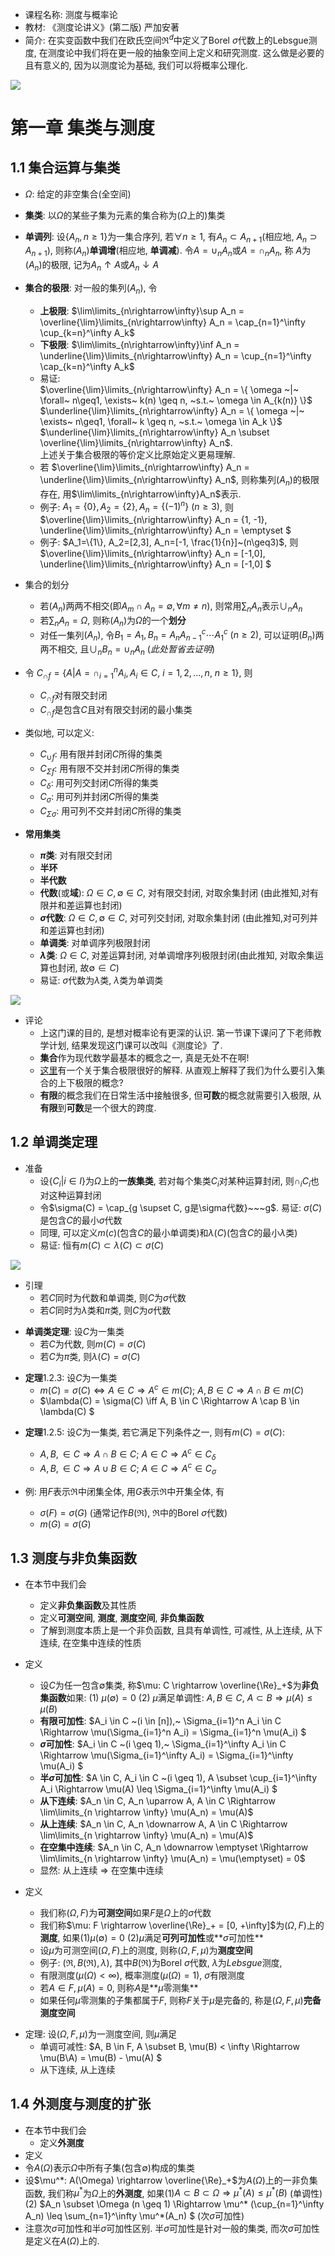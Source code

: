 - 课程名称: 测度与概率论
- 教材: 《测度论讲义》(第二版) 严加安著
- 简介: 在实变函数中我们在欧氏空间$\Re^d$中定义了Borel $\sigma$代数上的Lebsgue测度, 在测度论中我们将在更一般的抽象空间上定义和研究测度. 这么做是必要的且有意义的, 因为以测度论为基础, 我们可以将概率公理化. 
<!--要知道, 在Kolmogorov创立概率论公理化体系之前-->


![](figures/measure-theory.jpg)

# 第一章 集类与测度
## 1.1 集合运算与集类
- $\Omega$: 给定的非空集合(全空间)
- **集类**: 以$\Omega$的某些子集为元素的集合称为($\Omega$上的)集类
- **单调列**: 设$\{A_n, n\geq1\}$为一集合序列, 若$\forall n \geq 1$, 有$A_n \subset A_{n+1}$(相应地, $A_n \supset A_{n+1}$), 则称$(A_n)$**单调增**(相应地, **单调减**). 令$A=\cup_n A_n$或$A=\cap_n A_n$, 称 $A$为$(A_n)$的极限, 记为$A_n \uparrow A$或$A_n \downarrow A$
- **集合的极限**: 对一般的集列$(A_n)$, 令
  - **上极限**: $\lim\limits_{n\rightarrow\infty}\sup A_n = \overline{\lim}\limits_{n\rightarrow\infty} A_n = \cap_{n=1}^\infty \cup_{k=n}^\infty A_k$
  - **下极限**: $\lim\limits_{n\rightarrow\infty}\inf A_n = \underline{\lim}\limits_{n\rightarrow\infty} A_n = \cup_{n=1}^\infty \cap_{k=n}^\infty A_k$
  - 易证:  
$\overline{\lim}\limits_{n\rightarrow\infty} A_n = \{ \omega ~|~ \forall~ n\geq1, \exists~ k(n) \geq n, ~s.t.~ \omega \in A_{k(n)} \}$   
$\underline{\lim}\limits_{n\rightarrow\infty} A_n = \{ \omega ~|~ \exists~ n\geq1, \forall~ k \geq n, ~s.t.~ \omega \in A_k \}$  
$\underline{\lim}\limits_{n\rightarrow\infty} A_n \subset \overline{\lim}\limits_{n\rightarrow\infty} A_n$.  
上述关于集合极限的等价定义比原始定义更易理解.
  - 若 $\overline{\lim}\limits_{n\rightarrow\infty} A_n = \underline{\lim}\limits_{n\rightarrow\infty} A_n$, 则称集列$(A_n)$的极限存在, 用$\lim\limits_{n\rightarrow\infty}A_n$表示.
  - 例子: $A_1=\{0\}, A_2=\{2\}, A_n=\{(-1)^n\}~(n\geq3)$, 则$\overline{\lim}\limits_{n\rightarrow\infty} A_n = \{1, -1\}, \underline{\lim}\limits_{n\rightarrow\infty} A_n = \emptyset $
  - 例子: $A_1=\{1\}, A_2=[2,3], A_n=[-1, \frac{1}{n}]~(n\geq3)$, 则$\overline{\lim}\limits_{n\rightarrow\infty} A_n = [-1,0], \underline{\lim}\limits_{n\rightarrow\infty} A_n = [-1,0] $
- 集合的划分
  - 若$(A_n)$两两不相交(即$A_m \cap A_n = \emptyset, \forall m \neq n$), 则常用$\sum_n A_n$表示$\cup_n A_n$
  - 若$\sum_n A_n=\Omega$, 则称$(A_n)$为$\Omega$的一个**划分**
  - 对任一集列$(A_n)$, 令$B_1=A_1, B_n = A_nA_{n-1}^c \cdots A_1^c~ (n\geq2)$, 可以证明$(B_n)$两两不相交, 且$\cup_n B_n = \cup_n A_n$ (*此处暂省去证明*)

- 令 $C_{\cap f} = \{ A | A = \cap_{i=1}^n A_i, A_i \in C, ~i=1, 2, ..., n,~ n \geq 1 \}$, 则
  - $C_{\cap f}$对有限交封闭
  - $C_{\cap f}$是包含$C$且对有限交封闭的最小集类
- 类似地, 可以定义: 
  - $C_{\cup f}$: 用有限并封闭$C$所得的集类
  - $C_{\Sigma f}$: 用有限不交并封闭$C$所得的集类
  - $C_{\delta}$: 用可列交封闭$C$所得的集类
  - $C_{\sigma}$: 用可列并封闭$C$所得的集类
  - $C_{\Sigma\sigma}$: 用可列不交并封闭$C$所得的集类

- **常用集类**
  - **$\pi$类**: 对有限交封闭
  - **半环**
  - **半代数**
  - **代数**(或**域**): $\Omega \in C, \emptyset \in C$, 对有限交封闭, 对取余集封闭 (由此推知,对有限并和差运算也封闭)
  - **$\sigma$代数**: $\Omega \in C, \emptyset \in C$, 对可列交封闭, 对取余集封闭 (由此推知,对可列并和差运算也封闭)
  - **单调类**: 对单调序列极限封闭
  - **$\lambda$类**: $\Omega \in C$, 对差运算封闭, 对单调增序列极限封闭(由此推知, 对取余集运算也封闭, 故$\emptyset \in C$)
  - 易证: $\sigma$代数为$\lambda$类, $\lambda$类为单调类

![](figures/1-1.png)

- 评论
  - 上这门课的目的, 是想对概率论有更深的认识. 第一节课下课问了下老师教学计划, 结果发现这门课可以改叫《测度论》了.
  - **集合**作为现代数学最基本的概念之一, 真是无处不在啊!
  - [这里](https://math.stackexchange.com/questions/476159/limits-of-sequences-of-sets)有一个关于集合极限很好的解释. 从直观上解释了我们为什么要引入集合的上下极限的概念?
  - **有限**的概念我们在日常生活中接触很多, 但**可数**的概念就需要引入极限, 从**有限**到**可数**是一个很大的跨度.

## 1.2 单调类定理
- 准备
  - 设$\{ C_i | i \in I \}$为$\Omega$上的**一族集类**, 若对每个集类$C_i$对某种运算封闭, 则$\cap_i C_i$也对这种运算封闭
  - 令$\sigma(C) = \cap_{g \supset C, g是\sigma代数}~~~g$. 易证: $\sigma(C)$是包含$C$的最小$\sigma$代数
  - 同理, 可以定义$m(c)$(包含$C$的最小单调类)和$\lambda(C)$(包含$C$的最小$\lambda$类)
  - 易证: 恒有$m(C) \subset \lambda(C) \subset \sigma(C)$

![](figures/1-2.png)

- 引理
  - 若$C$同时为代数和单调类, 则$C$为$\sigma$代数
  - 若$C$同时为$\lambda$类和$\pi$类, 则$C$为$\sigma$代数

<!--待证明-->
- **单调类定理**: 设$C$为一集类
  - 若$C$为代数, 则$m(C) = \sigma(C)$
  - 若$C$为$\pi$类, 则$\lambda(C) = \sigma(C)$

<!--待证明-->
- **定理**1.2.3: 设$C$为一集类
  - $m(C) = \sigma(C) \iff A \in C \Rightarrow A^c \in m(C);~ A, B \in C \Rightarrow A \cap B \in m(C)$
  - $\lambda(C) = \sigma(C) \iff A, B \in C \Rightarrow A \cap B \in \lambda(C) $

<!--待证明-->
- **定理**1.2.5: 设$C$为一集类, 若它满足下列条件之一, 则有$m(C) = \sigma(C)$:
  - $A, B, \in C \Rightarrow A \cap B \in C;~ A \in C \Rightarrow A^c \in C_\delta$
  - $A, B, \in C \Rightarrow A \cup B \in C;~ A \in C \Rightarrow A^c \in C_\sigma$

- 例: 用$F$表示$\Re$中闭集全体, 用$G$表示$\Re$中开集全体, 有
  - $\sigma(F) = \sigma(G)$ (通常记作$B(\Re)$, $\Re$中的Borel $\sigma$代数)
  - $m(G) = \sigma(G)$


## 1.3 测度与非负集函数
- 在本节中我们会
  - 定义**非负集函数**及其性质
  - 定义**可测空间**, **测度**, **测度空间**, **非负集函数**
  - 了解到测度本质上是一个非负函数, 且具有单调性, 可减性, 从上连续, 从下连续, 在空集中连续的性质

- 定义
  - 设$C$为任一包含$\emptyset$集类, 称$\mu: C \rightarrow \overline{\Re}_+$为**非负集函数**如果: (1) $\mu(\emptyset) = 0$ (2) $\mu$满足单调性: $A, B \in C,~ A \subset B \Rightarrow \mu(A) \leq \mu(B)$
  - **有限可加性**: $A_i \in C ~(i \in [n]),~ \Sigma_{i=1}^n A_i \in C \Rightarrow \mu(\Sigma_{i=1}^n A_i) = \Sigma_{i=1}^n \mu(A_i) $
  - **$\sigma$可加性**: $A_i \in C ~(i \geq 1),~ \Sigma_{i=1}^\infty A_i \in C \Rightarrow \mu(\Sigma_{i=1}^\infty A_i) = \Sigma_{i=1}^\infty \mu(A_i) $
  - **半$\sigma$可加性**: $A \in C, A_i \in C ~(i \geq 1), A \subset  \cup_{i=1}^\infty A_i \Rightarrow \mu(A) \leq \Sigma_{i=1}^\infty \mu(A_i) $
  - **从下连续**: $A_n \in C, A_n \uparrow A, A \in C \Rightarrow \lim\limits_{n \rightarrow \infty} \mu(A_n) = \mu(A)$
  - **从上连续**: $A_n \in C, A_n \downarrow A, A \in C \Rightarrow \lim\limits_{n \rightarrow \infty} \mu(A_n) = \mu(A)$
  -  **在空集中连续**: $A_n \in C, A_n \downarrow \emptyset \Rightarrow \lim\limits_{n \rightarrow \infty} \mu(A_n) = \mu(\emptyset) = 0$
  -  显然: 从上连续 $\Rightarrow$ 在空集中连续


- 定义
  - 我们称$(\Omega, F)$为**可测空间**如果$F$是$\Omega$上的$\sigma$代数
  - 我们称$\mu: F \rightarrow \overline{\Re}_+ = [0, +\infty]$为$(\Omega, F)$上的**测度**, 如果(1)$\mu(\emptyset)=0$ (2)$\mu$满足**可列可加性**或**$\sigma$可加性**
  - 设$\mu$为可测空间$(\Omega, F)$上的测度, 则称$(\Omega, F, \mu)$为**测度空间**
  - 例子: $(\Re, B(\Re), \lambda)$, 其中$B(\Re)$为Borel $\sigma$代数, $\lambda$为*Lebsgue*测度, 
  - 有限测度($\mu(\Omega) < \infty$), 概率测度($\mu(\Omega)=1$), $\sigma$有限测度
  - 若$A \in F, \mu(A)=0$, 则称$A$是**$\mu$零测集**
  - 如果任何$\mu$零测集的子集都属于$F$, 则称$F$关于$\mu$是完备的, 称是$(\Omega, F, \mu)$**完备测度空间**

<!--待证明-->
- 定理: 设$(\Omega, F, \mu)$为一测度空间, 则$\mu$满足
  - 单调可减性: $A, B \in F, A \subset B, \mu(B) < \infty \Rightarrow \mu(B\\A) = \mu(B) - \mu(A) $
  - 从下连续, 从上连续

## 1.4 外测度与测度的扩张
- 在本节中我们会
  - 定义**外测度**
- 定义
 - 令$A(\Omega)$表示$\Omega$中所有子集(包含$\emptyset$)构成的集类
 - 设$\mu^*: A(\Omega) \rightarrow \overline{\Re}_+$为$A(\Omega)$上的一非负集函数, 我们称$\mu^*$为$\Omega$上的**外测度**, 如果(1)$A \subset B \subset \Omega \Rightarrow \mu^* (A) \leq \mu^* (B)$ (单调性) (2) $A_n \subset \Omega (n \geq 1) \Rightarrow \mu^* (\cup_{n=1}^\infty A_n) \leq \sum_{n=1}^\infty \mu^*(A_n) $ (次$\sigma$可加性)
 - 注意次$\sigma$可加性和半$\sigma$可加性区别. 半$\sigma$可加性是针对一般的集类, 而次$\sigma$可加性是定义在$A(\Omega)$上的.



